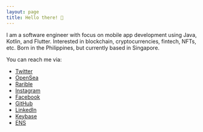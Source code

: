 ```yaml
---
layout: page
title: Hello there! 👋
---
```


<link rel="stylesheet" href="/assets/override.css">

I am a software engineer with focus on mobile app development using
Java, Kotlin, and Flutter. Interested in blockchain, cryptocurrencies,
fintech, NFTs, etc. Born in the Philippines, but currently
based in Singapore.

You can reach me via:

* [Twitter](https://twitter.com/jwgibanez)
* [OpenSea](https://opensea.io/jwgibanez)
* [Rarible](https://rarible.com/jwgibanez)
* [Instagram](https://instagram.com/jwgibanez)
* [Facebook](https://facebook.com/jwgibanez)
* [GitHub](https://github.com/jwgibanez)
* [LinkedIn](https://linkedin.com/jwgibanez)
* [Keybase](https://keybase.io/jwgibanez)
* [ENS](https://app.ens.domains/name/jwgibanez.eth)
